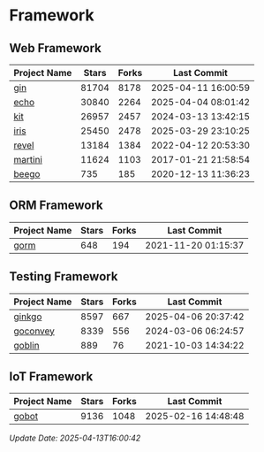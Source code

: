 # Framework

## Web Framework
| Project Name | Stars | Forks | Last Commit |
| ------------ | ----- | ----- | ----------- |
| [gin](https://github.com/gin-gonic/gin) | 81704 | 8178 | 2025-04-11 16:00:59 |
| [echo](https://github.com/labstack/echo) | 30840 | 2264 | 2025-04-04 08:01:42 |
| [kit](https://github.com/go-kit/kit) | 26957 | 2457 | 2024-03-13 13:42:15 |
| [iris](https://github.com/kataras/iris) | 25450 | 2478 | 2025-03-29 23:10:25 |
| [revel](https://github.com/revel/revel) | 13184 | 1384 | 2022-04-12 20:53:30 |
| [martini](https://github.com/go-martini/martini) | 11624 | 1103 | 2017-01-21 21:58:54 |
| [beego](https://github.com/astaxie/beego) | 735 | 185 | 2020-12-13 11:36:23 |

## ORM Framework
| Project Name | Stars | Forks | Last Commit |
| ------------ | ----- | ----- | ----------- |
| [gorm](https://github.com/jinzhu/gorm) | 648 | 194 | 2021-11-20 01:15:37 |

## Testing Framework
| Project Name | Stars | Forks | Last Commit |
| ------------ | ----- | ----- | ----------- |
| [ginkgo](https://github.com/onsi/ginkgo) | 8597 | 667 | 2025-04-06 20:37:42 |
| [goconvey](https://github.com/smartystreets/goconvey) | 8339 | 556 | 2024-03-06 06:24:57 |
| [goblin](https://github.com/franela/goblin) | 889 | 76 | 2021-10-03 14:34:22 |

## IoT Framework
| Project Name | Stars | Forks | Last Commit |
| ------------ | ----- | ----- | ----------- |
| [gobot](https://github.com/hybridgroup/gobot) | 9136 | 1048 | 2025-02-16 14:48:48 |

*Update Date: 2025-04-13T16:00:42*